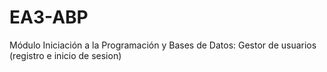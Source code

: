 # EA3-ABP
Módulo Iniciación a la Programación y Bases de Datos: Gestor de usuarios (registro e inicio de sesion)
